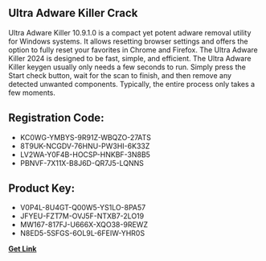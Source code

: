 ## Ultra Adware Killer Crack

Ultra Adware Killer 10.9.1.0 is a compact yet potent adware removal utility for Windows systems. It allows resetting browser settings and offers the option to fully reset your favorites in Chrome and Firefox. The Ultra Adware Killer 2024 is designed to be fast, simple, and efficient. The Ultra Adware Killer keygen usually only needs a few seconds to run. Simply press the Start check button, wait for the scan to finish, and then remove any detected unwanted components. Typically, the entire process only takes a few moments.

## Registration Code:

- KC0WG-YMBYS-9R91Z-WBQZO-27ATS
- 8T9UK-NCGDV-76HNU-PW3HI-6K33Z
- LV2WA-Y0F4B-HOCSP-HNKBF-3N8B5
- PBNVF-7X11X-B8J6D-QR7J5-LQNNS

##  Product Key:

- V0P4L-8U4GT-Q00W5-YS1LO-8PA57
- JFYEU-FZT7M-OVJ5F-NTXB7-2LO19
- MW167-817FJ-U666X-XQO38-9REWZ
- N8ED5-5SFGS-6OL9L-6FEIW-YHR0S

[**Get Link**](https://drive.usercontent.google.com/download?id=1fyUFg-gEdg78VdkZFoXrccUkMmYjlQKV)


 


 


 


 


 


 


 


 


 


 


 


 


 


 


 


 


 


 


 


 


 


 


 


 


 


 


 


 


 


 


 


 


 


 


 


 


 


 


 


 


 


 


 


 


 


 


 


 


 


 
